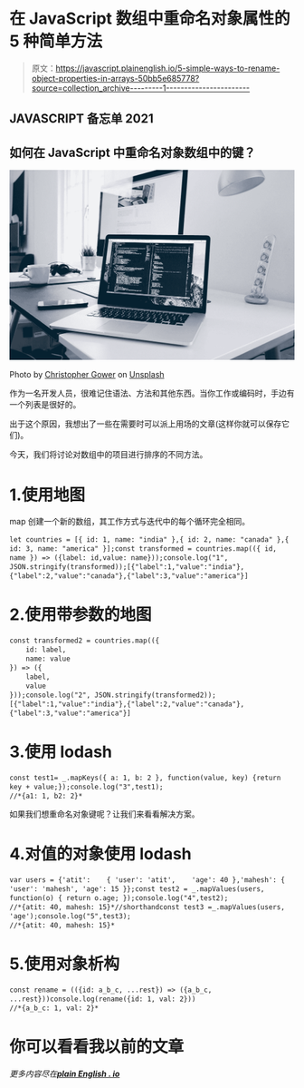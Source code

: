 # 在 JavaScript 数组中重命名对象属性的 5 种简单方法

> 原文：<https://javascript.plainenglish.io/5-simple-ways-to-rename-object-properties-in-arrays-50bb5e685778?source=collection_archive---------1----------------------->

## JAVASCRIPT 备忘单 2021

## 如何在 JavaScript 中重命名对象数组中的键？

![](img/862c4414ef3bf456aeffcc9ce7a34f1a.png)

Photo by [Christopher Gower](https://unsplash.com/@cgower?utm_source=medium&utm_medium=referral) on [Unsplash](https://unsplash.com?utm_source=medium&utm_medium=referral)

作为一名开发人员，很难记住语法、方法和其他东西。当你工作或编码时，手边有一个列表是很好的。

出于这个原因，我想出了一些在需要时可以派上用场的文章(这样你就可以保存它们)。

今天，我们将讨论对数组中的项目进行排序的不同方法。

# 1.使用地图

map 创建一个新的数组，其工作方式与迭代中的每个循环完全相同。

```
let countries = [{ id: 1, name: "india" },{ id: 2, name: "canada" },{ id: 3, name: "america" }];const transformed = countries.map(({ id, name }) => ({label: id,value: name}));console.log("1", JSON.stringify(transformed));[{"label":1,"value":"india"},{"label":2,"value":"canada"},{"label":3,"value":"america"}]
```

# 2.使用带参数的地图

```
const transformed2 = countries.map(({
    id: label,
    name: value
}) => ({
    label,
    value
}));console.log("2", JSON.stringify(transformed2));[{"label":1,"value":"india"},{"label":2,"value":"canada"},{"label":3,"value":"america"}]
```

# 3.使用 lodash

```
const test1= _.mapKeys({ a: 1, b: 2 }, function(value, key) {return key + value;});console.log("3",test1);
//*{a1: 1, b2: 2}*
```

如果我们想重命名对象键呢？让我们来看看解决方案。

# 4.对值的对象使用 lodash

```
var users = {'atit':    { 'user': 'atit',    'age': 40 },'mahesh': { 'user': 'mahesh', 'age': 15 }};const test2 = _.mapValues(users, function(o) { return o.age; });console.log("4",test2);
//*{atit: 40, mahesh: 15}*//shorthandconst test3 =_.mapValues(users, 'age');console.log("5",test3);
//*{atit: 40, mahesh: 15}*
```

# 5.使用对象析构

```
const rename = (({id: a_b_c, ...rest}) => ({a_b_c, ...rest}))console.log(rename({id: 1, val: 2}))
//*{a_b_c: 1, val: 2}*
```

# 你可以看看我以前的文章

*更多内容尽在*[***plain English . io***](http://plainenglish.io/)